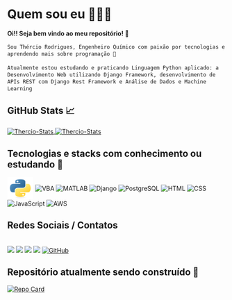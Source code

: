 # Quem sou eu 🙋🏻‍♂️
**Oi!! Seja bem vindo ao meu repositório! 👋**

    Sou Thércio Rodrigues, Engenheiro Químico com paixão por tecnologias e aprendendo mais sobre programação 👋 

    Atualmente estou estudando e praticando Linguagem Python aplicado: a Desenvolvimento Web utilizando Django Framework, desenvolvimento de APIs REST com Django Rest Framework e Análise de Dados e Machine Learning

## GitHub Stats 📈

<div style="display: inline_block">
  <a href="https://github.com/thercior">
  <img align="center" alt="Thercio-Stats" height="380" width="380" src="https://github-readme-stats.vercel.app/api?username=thercior&show_icons=true&theme=radical">
  <img align="center" alt="Thercio-Stats" height="380" width="400" src="https://github-readme-stats.vercel.app/api/top-langs/?username=thercior&show_icons=true&theme=radical"></a>
</div>


## Tecnologias e stacks com conhecimento ou estudando 🚀
<img align="center" alt="Python" height="50" width="60" src="https://raw.githubusercontent.com/devicons/devicon/master/icons/python/python-original.svg">
<img align="center" alt="VBA" height="50" width="60" src="https://cdn.icon-icons.com/icons2/2107/PNG/512/file_type_vba_icon_130097.png"> 
<img align="center" alt="MATLAB" height="50" width="60" src="https://cdn.jsdelivr.net/gh/devicons/devicon/icons/matlab/matlab-original.svg">
<img align="center" alt="Django" height="50" width="60" src="https://cdn.jsdelivr.net/gh/devicons/devicon/icons/django/django-plain.svg">
<img align="center" alt="PostgreSQL" height="50" width="60" src="https://cdn.jsdelivr.net/gh/devicons/devicon/icons/postgresql/postgresql-original-wordmark.svg">
<img align="center" alt="HTML" height="50" width="60" src="https://cdn.jsdelivr.net/gh/devicons/devicon/icons/html5/html5-plain-wordmark.svg">
<img align="center" alt="CSS" height="50" width="60" src="https://cdn.jsdelivr.net/gh/devicons/devicon/icons/css3/css3-original.svg">
<img align="center" alt="JavaScript" height="50" width="60" src="https://cdn.jsdelivr.net/gh/devicons/devicon/icons/javascript/javascript-original.svg" />
<img align="center" alt="AWS" height="50" src="https://img.shields.io/badge/AWS-000.svg?style=for-the-badge&logo=amazon-aws&logoColor=white">
          

</div>

## Redes Sociais / Contatos

<div style="display: inline_block"><br> 
  <a href = "malito:thercior@gmail.com"><img src="https://img.shields.io/badge/Gmail-D14836?style=for-the-badge&logo=gmail&logoColor=white" target="_blank"></a>
  <a href="https://t.me/ThercioR" target="_blank"><img src="https://img.shields.io/badge/Telegram-2CA5E0?style=for-the-badge&logo=telegram&logoColor=white"></a>
  <a href="https://www.linkedin.com/in/thercio-rodrigues/" target="_blank"><img src="https://img.shields.io/badge/-LinkedIn-%230077B5?style=for-the-badge&logo=linkedin&logoColor=white" target="_blank"></a>
  <a href="https://instagram.com/thercior" target="_blank"><img src="https://img.shields.io/badge/Instagram-E4405F?style=for-the-badge&logo=instagram&logoColor=white"></a>
  <a href="https://github.com/thercior" target="_blank"><img alt="GitHub" src="https://img.shields.io/badge/GitHub-100000?style=for-the-badge&logo=github&logoColor=white"></a>

</div>

## Repositório atualmente sendo construído 📝 
[![Repo Card](https://github-readme-stats.vercel.app/api/pin/?username=thercior&repo=flix-api&bg_color=000&border_color=30A3DC&show_icons=true&icon_color=30A3DC&title_color=E94D5F&text_color=FFF)](https://github.com/thercior/flix-api)
